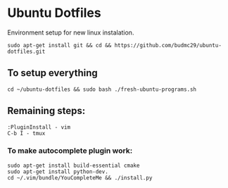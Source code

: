# Ubuntu Dotfiles
Environment setup for new linux instalation.

```
sudo apt-get install git && cd && https://github.com/budmc29/ubuntu-dotfiles.git
```

## To setup everything
```
cd ~/ubuntu-dotfiles && sudo bash ./fresh-ubuntu-programs.sh
```
## Remaining steps:

```
:PluginInstall - vim
C-b I - tmux

```
### To make autocomplete plugin work: 

```
sudo apt-get install build-essential cmake
sudo apt-get install python-dev.
cd ~/.vim/bundle/YouCompleteMe && ./install.py
```
